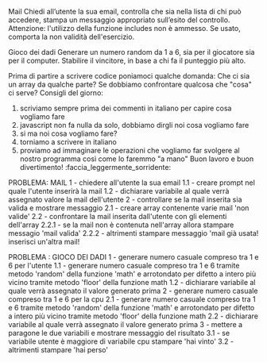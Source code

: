 Mail
Chiedi all’utente la sua email,
controlla che sia nella lista di chi può accedere,
stampa un messaggio appropriato sull’esito del controllo.
Attenzione: l'utilizzo della funzione includes non è ammesso. Se usato, comporta la non validità dell'esercizio.


Gioco dei dadi
Generare un numero random da 1 a 6, sia per il giocatore sia per il computer.
Stabilire il vincitore, in base a chi fa il punteggio più alto.


Prima di partire a scrivere codice poniamoci qualche domanda:
Che ci sia un array da qualche parte?
Se dobbiamo confrontare qualcosa che "cosa" ci serve?
Consigli del giorno:
1. scriviamo sempre prima dei commenti in italiano per capire cosa vogliamo fare
2. javascript non fa nulla da solo, dobbiamo dirgli noi cosa vogliamo fare
3. si ma noi cosa vogliamo fare?
4. torniamo a scrivere in italiano
5. proviamo ad immaginare le operazioni che vogliamo far svolgere al nostro programma così come lo faremmo "a mano"
Buon lavoro e buon divertimento! :faccia_leggermente_sorridente:

PROBLEMA: MAIL
1 - chiedere all'utente la sua email
    1.1 - creare prompt nel quale l'utente inserirà la mail
    1.2 - dichiarare variabile al quale verrà assegnato valore la mail dell'utente
2 - controllare se la mail inserita sia valida e mostrare messaggio
    2.1 - creare array contenente varie mail 'non valide'
    2.2 - confrontare la mail inserita dall'utente con gli elementi dell'array
        2.2.1 - se la mail non è contenuta nell'array allora stampare messagio 'mail valida'
        2.2.2 - altrimenti stampare messaggio 'mail già usata! inserisci un'altra mail!
    

PROBLEMA : GIOCO DEI DADI
1 - generare numero casuale compreso tra 1 e 6 per l'utente
    1.1 - generare numero casuale compreso tra 1 e 6 tramite metodo 'random' della funzione 'math' e arrotondato per difetto a intero più vicino tramite metodo 'floor' della funzione math
    1.2 - dichiarare variabile al quale verrà assegnato il valore generato prima
2 - generare numero casuale compreso tra 1 e 6 per la cpu
    2.1 - generare numero casuale compreso tra 1 e 6 tramite metodo 'random' della funzione 'math' e arrotondato per difetto a intero più vicino tramite metodo 'floor' della funzione math
    2.2 - dichiarare variabile al quale verrà assegnato il valore generato prima
3 - mettere a paragone le due variabili e mostrare messaggio del risultato
    3.1 - se variabile utente è maggiore di variabile cpu stampare 'hai vinto'
    3.2 - altrimenti stampare 'hai perso'